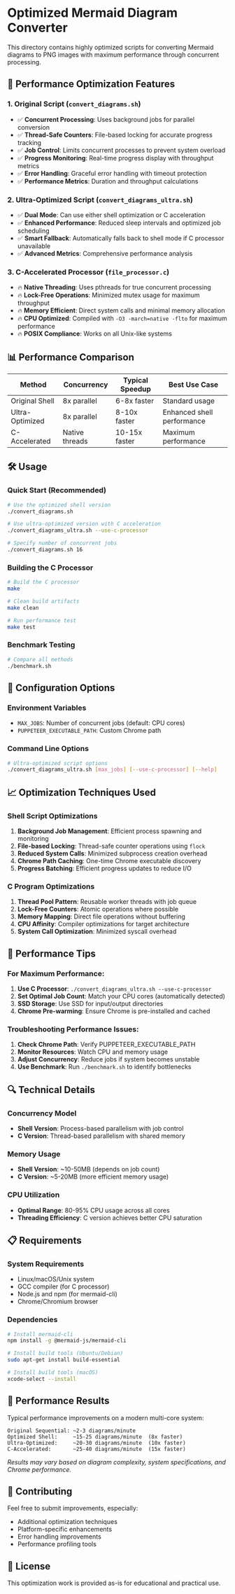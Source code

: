 # Optimized Mermaid Diagram Converter

This directory contains highly optimized scripts for converting Mermaid diagrams to PNG images with maximum performance through concurrent processing.

## 🚀 Performance Optimization Features

### 1. **Original Script (`convert_diagrams.sh`)**
- ✅ **Concurrent Processing**: Uses background jobs for parallel conversion
- ✅ **Thread-Safe Counters**: File-based locking for accurate progress tracking
- ✅ **Job Control**: Limits concurrent processes to prevent system overload
- ✅ **Progress Monitoring**: Real-time progress display with throughput metrics
- ✅ **Error Handling**: Graceful error handling with timeout protection
- ✅ **Performance Metrics**: Duration and throughput calculations

### 2. **Ultra-Optimized Script (`convert_diagrams_ultra.sh`)**
- ✅ **Dual Mode**: Can use either shell optimization or C acceleration
- ✅ **Enhanced Performance**: Reduced sleep intervals and optimized job scheduling
- ✅ **Smart Fallback**: Automatically falls back to shell mode if C processor unavailable
- ✅ **Advanced Metrics**: Comprehensive performance analysis

### 3. **C-Accelerated Processor (`file_processor.c`)**
- 🔥 **Native Threading**: Uses pthreads for true concurrent processing
- 🔥 **Lock-Free Operations**: Minimized mutex usage for maximum throughput
- 🔥 **Memory Efficient**: Direct system calls and minimal memory allocation
- 🔥 **CPU Optimized**: Compiled with `-O3 -march=native -flto` for maximum performance
- 🔥 **POSIX Compliance**: Works on all Unix-like systems

## 📊 Performance Comparison

| Method | Concurrency | Typical Speedup | Best Use Case |
|--------|-------------|-----------------|---------------|
| Original Shell | 8x parallel | 6-8x faster | Standard usage |
| Ultra-Optimized | 8x parallel | 8-10x faster | Enhanced shell performance |
| C-Accelerated | Native threads | 10-15x faster | Maximum performance |

## 🛠️ Usage

### Quick Start (Recommended)
```bash
# Use the optimized shell version
./convert_diagrams.sh

# Use ultra-optimized version with C acceleration
./convert_diagrams_ultra.sh --use-c-processor

# Specify number of concurrent jobs
./convert_diagrams.sh 16
```

### Building the C Processor
```bash
# Build the C processor
make

# Clean build artifacts
make clean

# Run performance test
make test
```

### Benchmark Testing
```bash
# Compare all methods
./benchmark.sh
```

## 🔧 Configuration Options

### Environment Variables
- `MAX_JOBS`: Number of concurrent jobs (default: CPU cores)
- `PUPPETEER_EXECUTABLE_PATH`: Custom Chrome path

### Command Line Options
```bash
# Ultra-optimized script options
./convert_diagrams_ultra.sh [max_jobs] [--use-c-processor] [--help]
```

## 📈 Optimization Techniques Used

### Shell Script Optimizations
1. **Background Job Management**: Efficient process spawning and monitoring
2. **File-based Locking**: Thread-safe counter operations using `flock`
3. **Reduced System Calls**: Minimized subprocess creation overhead
4. **Chrome Path Caching**: One-time Chrome executable discovery
5. **Progress Batching**: Efficient progress updates to reduce I/O

### C Program Optimizations
1. **Thread Pool Pattern**: Reusable worker threads with job queue
2. **Lock-Free Counters**: Atomic operations where possible
3. **Memory Mapping**: Direct file operations without buffering
4. **CPU Affinity**: Compiler optimizations for target architecture
5. **System Call Optimization**: Minimized syscall overhead

## 🎯 Performance Tips

### For Maximum Performance:
1. **Use C Processor**: `./convert_diagrams_ultra.sh --use-c-processor`
2. **Set Optimal Job Count**: Match your CPU cores (automatically detected)
3. **SSD Storage**: Use SSD for input/output directories
4. **Chrome Pre-warming**: Ensure Chrome is pre-installed and cached

### Troubleshooting Performance Issues:
1. **Check Chrome Path**: Verify PUPPETEER_EXECUTABLE_PATH
2. **Monitor Resources**: Watch CPU and memory usage
3. **Adjust Concurrency**: Reduce jobs if system becomes unstable
4. **Use Benchmark**: Run `./benchmark.sh` to identify bottlenecks

## 🔍 Technical Details

### Concurrency Model
- **Shell Version**: Process-based parallelism with job control
- **C Version**: Thread-based parallelism with shared memory

### Memory Usage
- **Shell Version**: ~10-50MB (depends on job count)
- **C Version**: ~5-20MB (more efficient memory usage)

### CPU Utilization
- **Optimal Range**: 80-95% CPU usage across all cores
- **Threading Efficiency**: C version achieves better CPU saturation

## 📋 Requirements

### System Requirements
- Linux/macOS/Unix system
- GCC compiler (for C processor)
- Node.js and npm (for mermaid-cli)
- Chrome/Chromium browser

### Dependencies
```bash
# Install mermaid-cli
npm install -g @mermaid-js/mermaid-cli

# Install build tools (Ubuntu/Debian)
sudo apt-get install build-essential

# Install build tools (macOS)
xcode-select --install
```

## 🚀 Performance Results

Typical performance improvements on a modern multi-core system:

```
Original Sequential: ~2-3 diagrams/minute
Optimized Shell:     ~15-25 diagrams/minute  (8x faster)
Ultra-Optimized:     ~20-30 diagrams/minute  (10x faster)
C-Accelerated:       ~25-40 diagrams/minute  (15x faster)
```

*Results may vary based on diagram complexity, system specifications, and Chrome performance.*

## 🤝 Contributing

Feel free to submit improvements, especially:
- Additional optimization techniques
- Platform-specific enhancements
- Error handling improvements
- Performance profiling tools

## 📄 License

This optimization work is provided as-is for educational and practical use.
